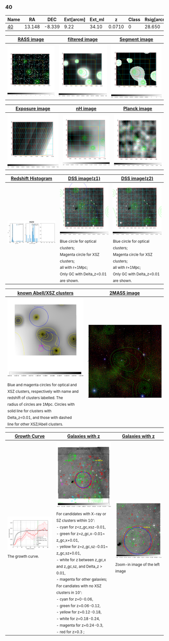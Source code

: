 <div STYLE="page-break-after: always;"></div>

### 40

|Name          |RA          |DEC      | Ext[arcm] | Ext_ml | z    | Class| Rsig[arcmin] | CRsig[c/s] | CR500[c/s] | R500[Mpc] |L500[erg/s]|F500[erg/s/cm^2]| M500[Msun]|Tx[keV]|beta|GC(XSZ,Delta_z<0.01)| GC(OPT,Delta_z<0.01)|GC|alias|
|--------------|------------|------------|---|---|-----------|--------|------|------|----|----|----|----|----|----|----|----|----|----|---|
|[40](script/40.md)     | 13.148       | -8.339       | 9.22    | 34.10   | 0.0710 | 0   | 28.650 |0.131 |0.118 |0.711 |2.467e+43 |2.009e-12 |1.095e+14 |2.314 |0.490 |-, |-, |-, |t420|

|[RASS image](../image/40/40_img.pdf)|[filtered image](../image/40/40_fil.pdf)|[Segment image](../image/40/40_seg.pdf)|
|-------------------|--------------------|-------------------|
| <img src="../image/40/40_img.png" width="300">  | <img src="../image/40/40_fil.png" width="300">   | <img src="../image/40/40_seg.png" width="300">  |

|[Exposure image](../image/40/40_mex.pdf)| [nH image](../image/40/40_nh.pdf)| [Planck image](../image/40/40_p.pdf)|
|-------------------|--------------------|-------------------|
|<img src="../image/40/40_mex.png" width="300">   | <img src="../image/40/40_nh.png" width="300">    | <img src="../image/40/40_p.png" width="300"> |

|[Redshift Histogram](../image/40/40_zg.pdf) | [DSS image(z1)](../image/40/40_dss_z1.pdf)      |  [DSS image(z2)](../image/40/40_dss_z2.pdf)    |
|-------------------|--------------------|-------------------|
|<img src="../image/40/40_zg.png" width="300"> |<img src="../image/40/40_dss_z1.png" width="300"> <sub><br>Blue circle for optical clusters; <br>Magenta circle for XSZ clusters; <br>all with r=1Mpc; <br>Only GC with Delta_z<0.01 are shown. </sub>| <img src="../image/40/40_dss_z2.png" width="300"><sub><br>Blue circle for optical clusters; <br>Magenta circle for XSZ clusters; <br>all with r=1Mpc; <br>Only GC with Delta_z<0.01 are shown. </sub> |

|[known Abell/XSZ clusters](../image/40/40_m.pdf) | [2MASS image](../image/40/40_2mass.pdf)      |
|-------------------|-------------------|
|<img src=../image/40/40_m.png width="300"> <sub><br>Blue and magenta circles for optical and <br>XSZ clusters, respectively with name and <br>redshift of clusters labelled. The <br>radius of circles are 1Mpc. Circles with <br>solid line for clusters with <br>Delta_z<0.01, and those with dashed <br>line for other XSZ/Abell clusters.        </sub>|<img src="../image/40/40_2mass.png" width="300">  |

|[Growth Curve](../image/40/40_gca_all.png) |[Galaxies with z](../image/40/40_opt_ned.pdf) |[Galaxies with z](../image/40/40_opt_ned_zoom.pdf) |
|-------------------|-------------------|-------------------|
| <img src="../image/40/40_gca_all.png" width="300"> <sub><br>The growth curve.</sub>| <img src=../image/40/40_opt_ned.png width="300"> <br><sub> For candidates with X-ray or SZ clusters within 10': <br> - cyan for z<z_gc,xsz-0.01, <br> - green for z=z_gc,x-0.01~ z_gc,x+0.01, <br> - yellow for z=z_gc,sz-0.01~ z_gc,sz+0.01, <br> - white for z between z_gc,x and z_gc,sz, and Delta_z > 0.01, <br> - magenta for other galaxies; <br>For candiates with no XSZ clusters in 10': <br> - cyan for z=0-0.06, <br> - green for z=0.06-0.12, <br> - yellow for z=0.12-0.18, <br> - white for z=0.18-0.24, <br> - magenta for z=0.24-0.3, <br> - red for z>0.3 ;  </sub>|<img src=../image/40/40_opt_ned_zoom.png width="300">  <br><sub> Zoom-in image of the left image</sub>|




